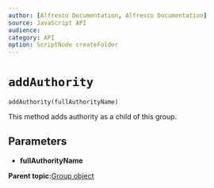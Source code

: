 ```yaml
---
author: [Alfresco Documentation, Alfresco Documentation]
source: JavaScript API
audience: 
category: API
option: ScriptNode createFolder
---
```


# `addAuthority`

`addAuthority(fullAuthorityName)`

This method adds authority as a child of this group.

## Parameters

-   **fullAuthorityName**

**Parent topic:**[Group object](../references/API-JS-Group.md)

